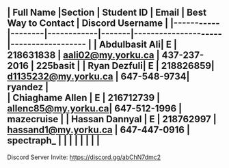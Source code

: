 | Full Name |Section | Student ID | Email | Best Way to Contact | Discord Username
|
|-----------|--------|------------|-------|---------------------|------------------
|
| Abdulbasit Ali| E | 218631838 | aali02@my.yorku.ca | 437-237-2016 | 225basit
|
| Ryan Dezfuli| E | 218826859| d1135232@my.yorku.ca | 647-548-9734| ryandez
|  
| Chiaghame Allen | E | 216712739 | allenc85@my.yorku.ca| 647-512-1996 | mazecruise
|
| Hassan Dannyal | E | 218762997 | hassand1@my.yorku.ca | 647-447-0916 | spectraph_
|
| | | | | |
|
---

Discord Server Invite: https://discord.gg/abChN7dmc2
